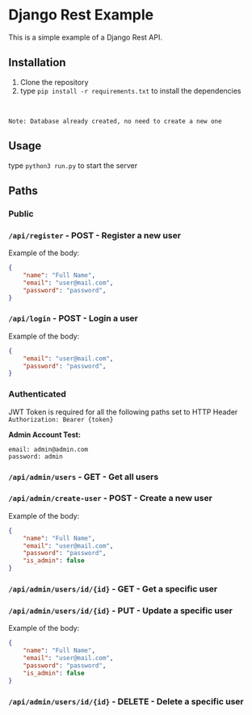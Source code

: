 # Django Rest Example
This is a simple example of a Django Rest API.

## Installation
1. Clone the repository
2. type `pip install -r requirements.txt` to install the dependencies
<br>

`Note: Database already created, no need to create a new one`

## Usage
type `python3 run.py` to start the server 


## Paths

### Public
### `/api/register` - POST - Register a new user
Example of the body:
```json
{   
    "name": "Full Name",
    "email": "user@mail.com",
    "password": "password",
}
```
### `/api/login` - POST - Login a user
Example of the body:
```json
{   
    "email": "user@mail.com",
    "password": "password",
}
```
### Authenticated
JWT Token is required for all the following paths set to HTTP Header `Authorization: Bearer {token}`

**Admin Account Test:**
```
email: admin@admin.com
password: admin
```

### `/api/admin/users` - GET - Get all users
### `/api/admin/create-user` - POST - Create a new user
Example of the body:
```json
{   
    "name": "Full Name",
    "email": "user@mail.com",
    "password": "password",
    "is_admin": false
}
```
### `/api/admin/users/id/{id}` - GET - Get a specific user
### `/api/admin/users/id/{id}` - PUT - Update a specific user
Example of the body:
```json
{   
    "name": "Full Name",
    "email": "user@mail.com",
    "password": "password",
    "is_admin": false
}
```
### `/api/admin/users/id/{id}` - DELETE - Delete a specific user

